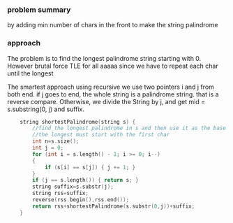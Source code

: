 ### problem summary
by adding min number of chars in the front to make the string palindrome

### approach
The problem is to find the longest palindrome string starting with 0.
However brutal force TLE for all aaaaa since we have to repeat each char until the longest

The smartest approach using recursive
we use two pointers i and j from both end. if j goes to end, the whole string is a palindrome string.
that is a reverse compare. Otherwise, we divide the String by j, and get mid = s.substring(0, j) and suffix.

```cpp
    string shortestPalindrome(string s) {
        //find the longest palindrome in s and then use it as the base to add
        //the longest must start with the first char
        int n=s.size();
        int j = 0;
        for (int i = s.length() - 1; i >= 0; i--) 
        {
            if (s[i] == s[j]) { j += 1; }
        }
        if (j == s.length()) { return s; }
        string suffix=s.substr(j);
        string rss=suffix;
        reverse(rss.begin(),rss.end());
        return rss+shortestPalindrome(s.substr(0,j))+suffix;
    }
```    
